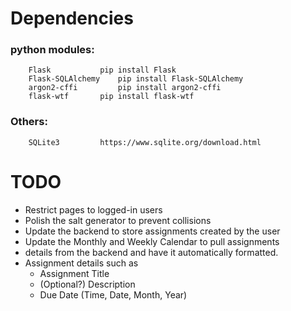# Dependencies
### python modules:
		Flask 			pip install Flask
		Flask-SQLAlchemy 	pip install Flask-SQLAlchemy
		argon2-cffi 		pip install argon2-cffi
		flask-wtf 		pip install flask-wtf
### Others:
		SQLite3			https://www.sqlite.org/download.html


# TODO
- Restrict pages to logged-in users
- Polish the salt generator to prevent collisions
- Update the backend to store assignments created by the user
- Update the Monthly and Weekly Calendar to pull assignments
- details from the backend and have it automatically formatted. 
- Assignment details such as 
	 - Assignment Title
	 - (Optional?) Description
	 - Due Date (Time, Date, Month, Year)

